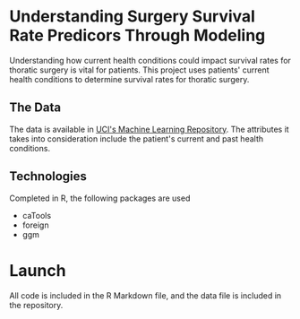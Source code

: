 # Understanding Surgery Survival Rate Predicors Through Modeling

Understanding how current health conditions could impact survival rates for thoratic surgery is vital for patients. This project uses patients' current health conditions to determine survival rates for thoratic surgery.  

## The Data

The data is available in [UCI's Machine Learning Repository](https://archive.ics.uci.edu/ml/datasets/Thoracic+Surgery+Data). The attributes it takes into consideration include the patient's current and past health conditions.

## Technologies

Completed in R, the following packages are used
 - caTools
 - foreign
 - ggm
 
# Launch

All code is included in the R Markdown file, and the data file is included in the repository. 
